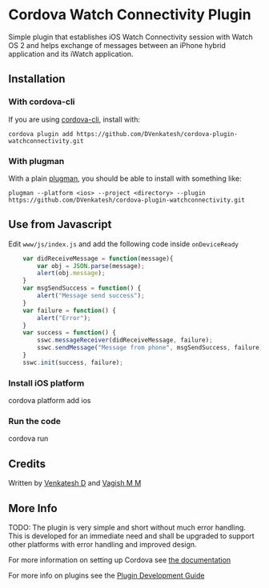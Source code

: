 # Cordova Watch Connectivity Plugin

Simple plugin that establishes iOS Watch Connectivity session with Watch OS 2 and helps exchange of messages between an iPhone hybrid application and its iWatch application.

## Installation

### With cordova-cli

If you are using [cordova-cli](https://github.com/apache/cordova-cli), install
with:

    cordova plugin add https://github.com/DVenkatesh/cordova-plugin-watchconnectivity.git

### With plugman

With a plain [plugman](https://github.com/apache/cordova-plugman), you should be able to install with something like:

    plugman --platform <ios> --project <directory> --plugin https://github.com/DVenkatesh/cordova-plugin-watchconnectivity.git

## Use from Javascript
Edit `www/js/index.js` and add the following code inside `onDeviceReady`
```js
    var didReceiveMessage = function(message){
        var obj = JSON.parse(message);
        alert(obj.message);
    }
    var msgSendSuccess = function() {
        alert("Message send success");
    }
    var failure = function() {
        alert("Error");
    }
    var success = function() {
        sswc.messageReceiver(didReceiveMessage, failure);
        sswc.sendMessage("Message from phone", msgSendSuccess, failure);
    }
    sswc.init(success, failure);
```
### Install iOS platform
cordova platform add ios
    
### Run the code
cordova run 

## Credits
Written by [Venkatesh D](https://www.linkedin.com/in/dvenkateshd) and [Vagish M M](http:///)

## More Info
TODO: The plugin is very simple and short without much error handling. This is developed for an immediate need and shall be upgraded to support other platforms with error handling and improved design. 

For more information on setting up Cordova see [the documentation](http://cordova.apache.org/docs/en/4.0.0/guide_cli_index.md.html#The%20Command-Line%20Interface)

For more info on plugins see the [Plugin Development Guide](http://cordova.apache.org/docs/en/4.0.0/guide_hybrid_plugins_index.md.html#Plugin%20Development%20Guide)
